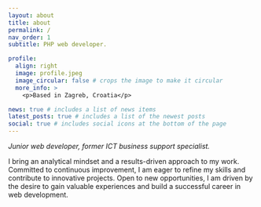 ```yaml
---
layout: about
title: about
permalink: /
nav_order: 1
subtitle: PHP web developer.

profile:
  align: right
  image: profile.jpeg
  image_circular: false # crops the image to make it circular
  more_info: >
    <p>Based in Zagreb, Croatia</p>

news: true # includes a list of news items
latest_posts: true # includes a list of the newest posts
social: true # includes social icons at the bottom of the page
---
```


_Junior web developer, former ICT business support specialist._

I bring an analytical mindset and a results-driven approach to my work. Committed to continuous improvement, I am eager to refine my skills and contribute to innovative projects. Open to new opportunities, I am driven by the desire to gain valuable experiences and build a successful career in web development.
